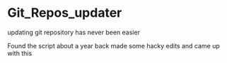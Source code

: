 # Git_Repos_updater
updating git repository has never been easier

Found the script about a year back made some hacky edits and came up with this 
